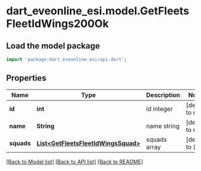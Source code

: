 # dart_eveonline_esi.model.GetFleetsFleetIdWings200Ok

## Load the model package
```dart
import 'package:dart_eveonline_esi/api.dart';
```

## Properties
Name | Type | Description | Notes
------------ | ------------- | ------------- | -------------
**id** | **int** | id integer | [default to null]
**name** | **String** | name string | [default to null]
**squads** | [**List&lt;GetFleetsFleetIdWingsSquad&gt;**](GetFleetsFleetIdWingsSquad.md) | squads array | [default to []]

[[Back to Model list]](../README.md#documentation-for-models) [[Back to API list]](../README.md#documentation-for-api-endpoints) [[Back to README]](../README.md)


